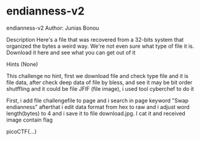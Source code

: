 # endianness-v2
endianness-v2
Author: Junias Bonou

Description
Here's a file that was recovered from a 32-bits system that organized the bytes a weird way. We're not even sure what type of file it is.
Download it here and see what you can get out of it

Hints 
(None)

This challenge no hint, first we download file and check type file and it is file data, after check deep data of file by bless, and see it may be bit order shutffling and it could be file JFIF (file image),
i used tool cyberchef to do it

First, i add file challengefile to page and i search in page keyword "Swap endianness" afterthat i edit data format from hex to raw and i adjust word length(bytes) to 4 and i save it to file download.jpg.
I cat it and received image contain flag

picoCTF{...}

